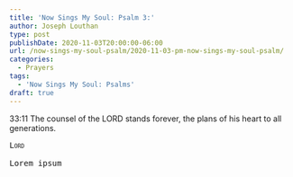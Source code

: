 ```yaml
---
title: 'Now Sings My Soul: Psalm 3:'
author: Joseph Louthan
type: post
publishDate: 2020-11-03T20:00:00-06:00
url: /now-sings-my-soul-psalm/2020-11-03-pm-now-sings-my-soul-psalm/
categories:
  - Prayers
tags:
  - 'Now Sings My Soul: Psalms'
draft: true
---
```

33:11 The counsel of the LORD stands forever, 
      the plans of his heart to all generations. 
<pre>
<div style="font-variant: small-caps;">Lord</div>
Lorem ipsum
</pre>
